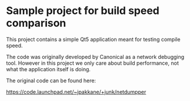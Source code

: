 # Sample project for build speed comparison

This project contains a simple Qt5 application meant for
testing compile speed.

The code was originally developed by Canonical as a network
debugging tool. However in this project we only care about
build performance, not what the application itself is doing.

The original code can be found here:

https://code.launchpad.net/~jpakkane/+junk/netdumpper
